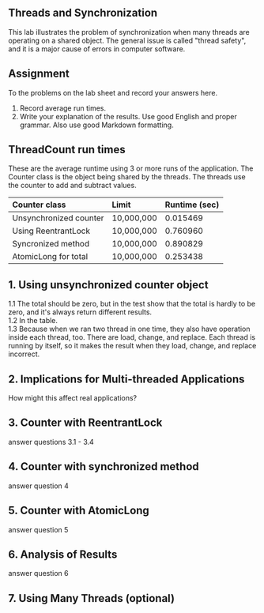 ## Threads and Synchronization

This lab illustrates the problem of synchronization when many threads are operating on a shared object.  The general issue is called "thread safety", and it is a major cause of errors in computer software.

## Assignment

To the problems on the lab sheet and record your answers here.

1. Record average run times.
2. Write your explanation of the results.  Use good English and proper grammar.  Also use good Markdown formatting.

## ThreadCount run times

These are the average runtime using 3 or more runs of the application.
The Counter class is the object being shared by the threads.
The threads use the counter to add and subtract values.

| Counter class           | Limit              | Runtime (sec)   |
|:------------------------|:-------------------|-----------------|
| Unsynchronized counter  |         10,000,000 | 0.015469        |
| Using ReentrantLock     |         10,000,000 | 0.760960       |
| Syncronized method      |         10,000,000 | 0.890829        |
| AtomicLong for total    |         10,000,000 | 0.253438        |

## 1. Using unsynchronized counter object

1.1 The total should be zero, but in the test show that the total is hardly to be zero, and it's always return different results.  
1.2 In the table.  
1.3 Because when we ran two thread in one time, they also have operation inside each thread, too. There are load, change, and replace. Each thread is running by itself, so it makes the result when they load, change, and replace incorrect.

## 2. Implications for Multi-threaded Applications

How might this affect real applications?  

## 3. Counter with ReentrantLock

answer questions 3.1 - 3.4

## 4. Counter with synchronized method

answer question 4

## 5. Counter with AtomicLong

answer question 5

## 6. Analysis of Results

answer question 6

## 7. Using Many Threads (optional)
